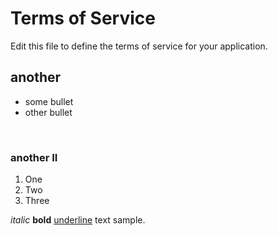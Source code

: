 # Terms of Service

Edit this file to define the terms of service for your application.

## another
* some bullet
* other bullet

<br>

### another II

1. One
2. Two
3. Three

*italic* **bold** <u>underline</u> text sample.
